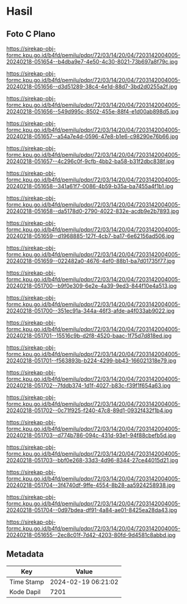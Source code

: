 # Hasil

## Foto C Plano

https://sirekap-obj-formc.kpu.go.id/b4fd/pemilu/pdpr/72/03/14/20/04/7203142004005-20240218-051654--b4dba9e7-4e50-4c30-8021-73b697a8f79c.jpg

https://sirekap-obj-formc.kpu.go.id/b4fd/pemilu/pdpr/72/03/14/20/04/7203142004005-20240218-051656--d3d51289-38c4-4e1d-88d7-3bd2d0255a2f.jpg

https://sirekap-obj-formc.kpu.go.id/b4fd/pemilu/pdpr/72/03/14/20/04/7203142004005-20240218-051656--549d995c-8502-455e-88f4-e1d00ab898d5.jpg

https://sirekap-obj-formc.kpu.go.id/b4fd/pemilu/pdpr/72/03/14/20/04/7203142004005-20240218-051657--a54a7e4d-0596-47e8-b1e6-c98290e76b66.jpg

https://sirekap-obj-formc.kpu.go.id/b4fd/pemilu/pdpr/72/03/14/20/04/7203142004005-20240218-051657--4c296c0f-9cfb-4bb2-ba58-b31f2dbc838f.jpg

https://sirekap-obj-formc.kpu.go.id/b4fd/pemilu/pdpr/72/03/14/20/04/7203142004005-20240218-051658--341a61f7-0086-4b59-b35a-ba7455a4f1b1.jpg

https://sirekap-obj-formc.kpu.go.id/b4fd/pemilu/pdpr/72/03/14/20/04/7203142004005-20240218-051658--da5178d0-2790-4022-832e-acdb9e2b7893.jpg

https://sirekap-obj-formc.kpu.go.id/b4fd/pemilu/pdpr/72/03/14/20/04/7203142004005-20240218-051659--d1968885-127f-4cb7-ba17-6e62156ad506.jpg

https://sirekap-obj-formc.kpu.go.id/b4fd/pemilu/pdpr/72/03/14/20/04/7203142004005-20240218-051659--022482a0-4676-4ef0-88b1-ba7d01735f77.jpg

https://sirekap-obj-formc.kpu.go.id/b4fd/pemilu/pdpr/72/03/14/20/04/7203142004005-20240218-051700--b9f0e309-6e2e-4a39-9ed3-844f10e4a513.jpg

https://sirekap-obj-formc.kpu.go.id/b4fd/pemilu/pdpr/72/03/14/20/04/7203142004005-20240218-051700--351ec91a-344a-46f3-afde-a4f033ab9022.jpg

https://sirekap-obj-formc.kpu.go.id/b4fd/pemilu/pdpr/72/03/14/20/04/7203142004005-20240218-051701--15516c9b-d2f8-4520-baac-1f75d7d818ed.jpg

https://sirekap-obj-formc.kpu.go.id/b4fd/pemilu/pdpr/72/03/14/20/04/7203142004005-20240218-051701--f563893b-b224-4299-bb43-166021318e79.jpg

https://sirekap-obj-formc.kpu.go.id/b4fd/pemilu/pdpr/72/03/14/20/04/7203142004005-20240218-051702--7fddb374-1d1f-4027-b83c-f39f1f654a63.jpg

https://sirekap-obj-formc.kpu.go.id/b4fd/pemilu/pdpr/72/03/14/20/04/7203142004005-20240218-051702--0c71f925-f240-47c8-89d1-0932f432f1b4.jpg

https://sirekap-obj-formc.kpu.go.id/b4fd/pemilu/pdpr/72/03/14/20/04/7203142004005-20240218-051703--d774b786-094c-431d-93e1-94f88cbefb5d.jpg

https://sirekap-obj-formc.kpu.go.id/b4fd/pemilu/pdpr/72/03/14/20/04/7203142004005-20240218-051703--bbf0e268-33d3-4d96-8344-27ce44015d21.jpg

https://sirekap-obj-formc.kpu.go.id/b4fd/pemilu/pdpr/72/03/14/20/04/7203142004005-20240218-051704--3f4740df-9ffe-4554-8b28-aa5924258938.jpg

https://sirekap-obj-formc.kpu.go.id/b4fd/pemilu/pdpr/72/03/14/20/04/7203142004005-20240218-051704--0d97bdea-df91-4a84-ae01-8425ea28da43.jpg

https://sirekap-obj-formc.kpu.go.id/b4fd/pemilu/pdpr/72/03/14/20/04/7203142004005-20240218-051655--2ec8c01f-7d42-4203-80fd-9d4581c8abbd.jpg


## Metadata

| Key        | Value               |
| ---------- | ------------------- |
| Time Stamp | 2024-02-19 06:21:02 |
| Kode Dapil | 7201                |



